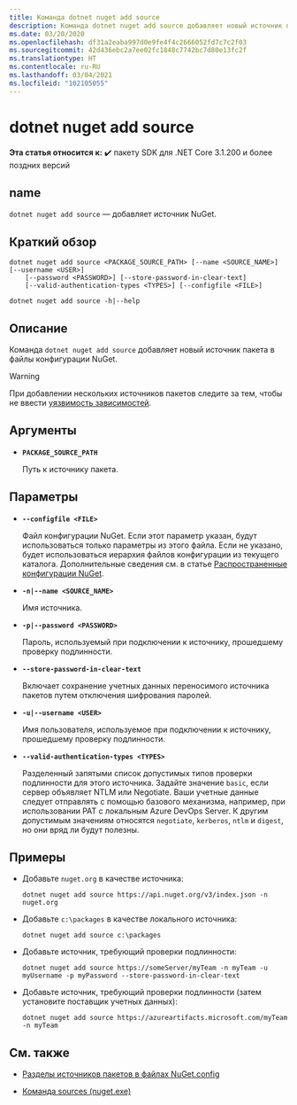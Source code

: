 ```yaml
---
title: Команда dotnet nuget add source
description: Команда dotnet nuget add source добавляет новый источник пакета в файлы конфигурации NuGet.
ms.date: 03/20/2020
ms.openlocfilehash: df31a2eaba997d0e9fe4f4c2666052fd7c7c2f03
ms.sourcegitcommit: 42d436ebc2a7ee02fc1848c7742bc7d80e13fc2f
ms.translationtype: HT
ms.contentlocale: ru-RU
ms.lasthandoff: 03/04/2021
ms.locfileid: "102105055"
---
```

# <a name="dotnet-nuget-add-source"></a>dotnet nuget add source

**Эта статья относится к:** ✔️ пакету SDK для .NET Core 3.1.200 и более поздних версий

## <a name="name"></a>name

`dotnet nuget add source` — добавляет источник NuGet.

## <a name="synopsis"></a>Краткий обзор

```dotnetcli
dotnet nuget add source <PACKAGE_SOURCE_PATH> [--name <SOURCE_NAME>] [--username <USER>]
    [--password <PASSWORD>] [--store-password-in-clear-text]
    [--valid-authentication-types <TYPES>] [--configfile <FILE>]

dotnet nuget add source -h|--help
```

## <a name="description"></a>Описание

Команда `dotnet nuget add source` добавляет новый источник пакета в файлы конфигурации NuGet.

> [!WARNING]
> При добавлении нескольких источников пакетов следите за тем, чтобы не ввести [уязвимость зависимостей](https://aka.ms/pkg-sec-wp).

## <a name="arguments"></a>Аргументы

- **`PACKAGE_SOURCE_PATH`**

  Путь к источнику пакета.

## <a name="options"></a>Параметры

- **`--configfile <FILE>`**

  Файл конфигурации NuGet. Если этот параметр указан, будут использоваться только параметры из этого файла. Если не указано, будет использоваться иерархия файлов конфигурации из текущего каталога. Дополнительные сведения см. в статье [Распространенные конфигурации NuGet](/nuget/consume-packages/configuring-nuget-behavior).

- **`-n|--name <SOURCE_NAME>`**

  Имя источника.

- **`-p|--password <PASSWORD>`**

  Пароль, используемый при подключении к источнику, прошедшему проверку подлинности.

- **`--store-password-in-clear-text`**

  Включает сохранение учетных данных переносимого источника пакетов путем отключения шифрования паролей.

- **`-u|--username <USER>`**

  Имя пользователя, используемое при подключении к источнику, прошедшему проверку подлинности.

- **`--valid-authentication-types <TYPES>`**

  Разделенный запятыми список допустимых типов проверки подлинности для этого источника. Задайте значение `basic`, если сервер объявляет NTLM или Negotiate. Ваши учетные данные следует отправлять с помощью базового механизма, например, при использовании PAT с локальным Azure DevOps Server. К другим допустимым значениям относятся `negotiate`, `kerberos`, `ntlm` и `digest`, но они вряд ли будут полезны.

## <a name="examples"></a>Примеры

- Добавьте `nuget.org` в качестве источника:

  ```dotnetcli
  dotnet nuget add source https://api.nuget.org/v3/index.json -n nuget.org
  ```

- Добавьте `c:\packages` в качестве локального источника:

  ```dotnetcli
  dotnet nuget add source c:\packages
  ```

- Добавьте источник, требующий проверки подлинности:

  ```dotnetcli
  dotnet nuget add source https://someServer/myTeam -n myTeam -u myUsername -p myPassword --store-password-in-clear-text
  ```

- Добавьте источник, требующий проверки подлинности (затем установите поставщик учетных данных):

  ```dotnetcli
  dotnet nuget add source https://azureartifacts.microsoft.com/myTeam -n myTeam
  ```

## <a name="see-also"></a>См. также

- [Разделы источников пакетов в файлах NuGet.config](/nuget/reference/nuget-config-file#package-source-sections)

- [Команда sources (nuget.exe)](/nuget/reference/cli-reference/cli-ref-sources)
